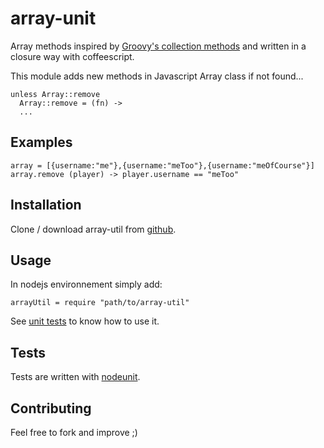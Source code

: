array-unit
==========

Array methods inspired by [Groovy's collection methods](http://groovy.codehaus.org/Collections) and written in a closure way with coffeescript.


This module adds new methods in Javascript Array class if not found...
    
    unless Array::remove
      Array::remove = (fn) ->
      ...


Examples 
--------
    
    array = [{username:"me"},{username:"meToo"},{username:"meOfCourse"}]
    array.remove (player) -> player.username == "meToo"


Installation
------------

Clone / download array-util from [github](https://github.com/amallo/array-util).


Usage
-----

In nodejs environnement simply add:

    arrayUtil = require "path/to/array-util"

See [unit tests](https://github.com/amallo/array-util/blob/master/test/array-util-test.coffee) to know how to use it.

Tests
-----

Tests are written with [nodeunit](https://github.com/caolan/nodeunit).


Contributing
------------

Feel free to fork and improve ;)